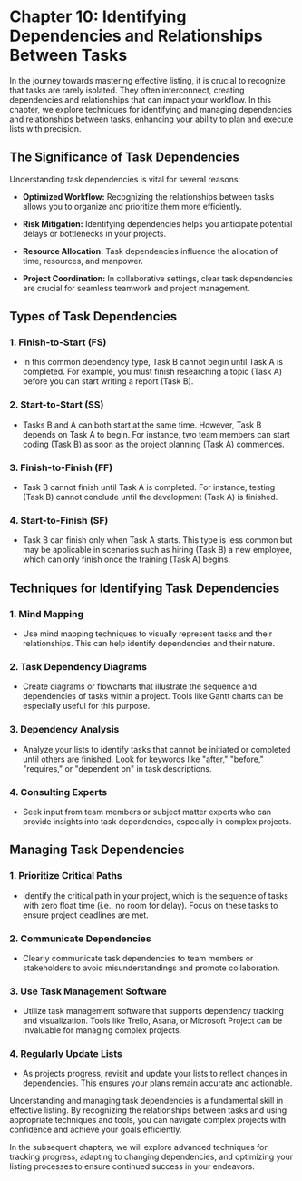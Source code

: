 Chapter 10: Identifying Dependencies and Relationships Between Tasks
====================================================================

In the journey towards mastering effective listing, it is crucial to recognize that tasks are rarely isolated. They often interconnect, creating dependencies and relationships that can impact your workflow. In this chapter, we explore techniques for identifying and managing dependencies and relationships between tasks, enhancing your ability to plan and execute lists with precision.

The Significance of Task Dependencies
-------------------------------------

Understanding task dependencies is vital for several reasons:

* **Optimized Workflow:** Recognizing the relationships between tasks allows you to organize and prioritize them more efficiently.

* **Risk Mitigation:** Identifying dependencies helps you anticipate potential delays or bottlenecks in your projects.

* **Resource Allocation:** Task dependencies influence the allocation of time, resources, and manpower.

* **Project Coordination:** In collaborative settings, clear task dependencies are crucial for seamless teamwork and project management.

Types of Task Dependencies
--------------------------

### 1. **Finish-to-Start (FS)**

* In this common dependency type, Task B cannot begin until Task A is completed. For example, you must finish researching a topic (Task A) before you can start writing a report (Task B).

### 2. **Start-to-Start (SS)**

* Tasks B and A can both start at the same time. However, Task B depends on Task A to begin. For instance, two team members can start coding (Task B) as soon as the project planning (Task A) commences.

### 3. **Finish-to-Finish (FF)**

* Task B cannot finish until Task A is completed. For instance, testing (Task B) cannot conclude until the development (Task A) is finished.

### 4. **Start-to-Finish (SF)**

* Task B can finish only when Task A starts. This type is less common but may be applicable in scenarios such as hiring (Task B) a new employee, which can only finish once the training (Task A) begins.

Techniques for Identifying Task Dependencies
--------------------------------------------

### 1. **Mind Mapping**

* Use mind mapping techniques to visually represent tasks and their relationships. This can help identify dependencies and their nature.

### 2. **Task Dependency Diagrams**

* Create diagrams or flowcharts that illustrate the sequence and dependencies of tasks within a project. Tools like Gantt charts can be especially useful for this purpose.

### 3. **Dependency Analysis**

* Analyze your lists to identify tasks that cannot be initiated or completed until others are finished. Look for keywords like "after," "before," "requires," or "dependent on" in task descriptions.

### 4. **Consulting Experts**

* Seek input from team members or subject matter experts who can provide insights into task dependencies, especially in complex projects.

Managing Task Dependencies
--------------------------

### 1. **Prioritize Critical Paths**

* Identify the critical path in your project, which is the sequence of tasks with zero float time (i.e., no room for delay). Focus on these tasks to ensure project deadlines are met.

### 2. **Communicate Dependencies**

* Clearly communicate task dependencies to team members or stakeholders to avoid misunderstandings and promote collaboration.

### 3. **Use Task Management Software**

* Utilize task management software that supports dependency tracking and visualization. Tools like Trello, Asana, or Microsoft Project can be invaluable for managing complex projects.

### 4. **Regularly Update Lists**

* As projects progress, revisit and update your lists to reflect changes in dependencies. This ensures your plans remain accurate and actionable.

Understanding and managing task dependencies is a fundamental skill in effective listing. By recognizing the relationships between tasks and using appropriate techniques and tools, you can navigate complex projects with confidence and achieve your goals efficiently.

In the subsequent chapters, we will explore advanced techniques for tracking progress, adapting to changing dependencies, and optimizing your listing processes to ensure continued success in your endeavors.
